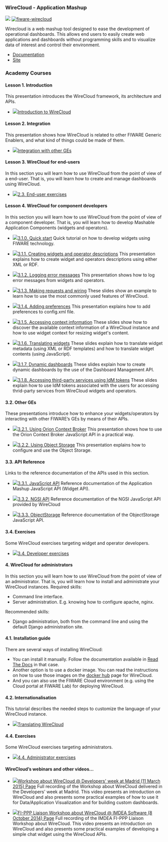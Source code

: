 <h3>WireCloud - Application Mashup</h3>

[![](https://nexus.lab.fiware.org/repository/raw/public/badges/chapters/visualization.svg)](https://www.fiware.org/developers/catalogue/)
[![fiware-wirecloud](https://nexus.lab.fiware.org/repository/raw/public/badges/stackoverflow/wirecloud.svg)](http://stackoverflow.com/questions/tagged/fiware-wirecloud)

Wirecloud is a web mashup tool designed to ease the development of operational
dashboards. This allows end users to easily create web applications and
dashboards without programming skills and to visualize data of interest and
control their environment.

-   [Documentation](https://wirecloud.rtfd.io/)
-   [Site](https://conwet.fi.upm.es/wirecloud)

<h3>Academy Courses</h3>

<h4>Lesson 1. Introduction</h4>
This presentation introduces the WireCloud framework, its architecture and APIs.

* <a href="https://edu.fiware.org/mod/url/view.php?id=574"><img src="https://fiware.github.io/academy/img/doc.svg" alt=" " />Introduction to WireCloud</a>

<h4>Lesson 2. Integration</h4>

This presentation shows how WireCloud is related to other FIWARE Generic Enablers, and what kind of things could be made of them.

* <a href="https://edu.fiware.org/mod/url/view.php?id=576"><img src="https://fiware.github.io/academy/img/doc.svg" alt=" " />Integration with other GEs</a>

<h4>Lesson 3. WireCloud for end-users</h4>
In this section you will learn how to use WireCloud from the point of view of a end-user. That is, you will learn how to create and manage dashboards using WireCloud.

* <a href="https://edu.fiware.org/mod/url/view.php?id=687"><img src="https://fiware.github.io/academy/img/doc.svg" alt=" " />2.3. End-user exercises</a>


<h4> Lesson 4. WireCloud for component developers</h4>
In this section you will learn how to use WireCloud from the point of view of a component developer. That is, you will learn how to develop Mashable Application Components (widgets and operators).

* <a href="https://edu.fiware.org/mod/url/view.php?id=561"><img src="https://fiware.github.io/academy/img/doc.svg" alt=" " />3.1.0. Quick start</a>
Quick tutorial on how to develop widgets using FIWARE technology.

* <a href="https://edu.fiware.org/mod/url/view.php?id=562"><img src="https://fiware.github.io/academy/img/doc.svg" alt=" " />3.1.1. Creating widgets and operator descriptions</a>
This presentation explains how to create widget and operators descriptions using either XML or RDF.

* <a href="https://edu.fiware.org/mod/url/view.php?id=563"><img src="https://fiware.github.io/academy/img/doc.svg" alt=" " />3.1.2. Logging error messages</a>
This presentation shows how to log error messages from widgets and operators.

* <a href="https://edu.fiware.org/mod/url/view.php?id=564"><img src="https://fiware.github.io/academy/img/doc.svg" alt=" " />3.1.3. Making requests and wiring</a>
These slides show an example&nbsp;to learn how to use the most commonly used features of WireCloud.

* <a href="https://edu.fiware.org/mod/url/view.php?id=565"><img src="https://fiware.github.io/academy/img/doc.svg" alt=" " />3.1.4. Adding preferences</a>
This presentation explains how to add preferences to config.xml file.

* <a href="https://edu.fiware.org/mod/url/view.php?id=566"><img src="https://fiware.github.io/academy/img/doc.svg" alt=" " />3.1.5. Accessing context information</a>
These slides show how to discover the available context information of a WireCloud instance and how to use widget context for resizing widget's content.

* <a href="https://edu.fiware.org/mod/url/view.php?id=567"><img src="https://fiware.github.io/academy/img/doc.svg" alt=" " />3.1.6. Translating widgets</a>
These slides explain how to translate widget metadata (using XML or RDF templates) and how to translate widget contents (using JavaScript).

* <a href="https://edu.fiware.org/mod/url/view.php?id=824"><img src="https://fiware.github.io/academy/img/doc.svg" alt=" " />3.1.7. Dynamic dashboards</a>
These slides explain how to create dynamic dashboards by the use of the Dashboard Management API.

* <a href="https://edu.fiware.org/mod/url/view.php?id=864"><img src="https://fiware.github.io/academy/img/doc.svg" alt=" " />3.1.8. Accessing third-party services using IdM tokens</a>
These slides explain how to use IdM tokens associated with the users for accessing thrid-party services from WireCloud widgets and operators.

<h4>3.2. Other GEs</h4>
These presentations introduce how to enhance your widgets/operators by interacting with other FIWARE&rsquo;s GEs by means of their APIs.

* <a href="https://edu.fiware.org/mod/url/view.php?id=571"><img src="https://fiware.github.io/academy/img/doc.svg" alt=" " />3.2.1. Using Orion Context Broker</a>
This presentation shows how to use the Orion Context Broker JavaScript API in a practical way.

* <a href="https://edu.fiware.org/mod/url/view.php?id=594"><img src="https://fiware.github.io/academy/img/doc.svg" alt=" " />3.2.2. Using Object Storage</a>
This presentation explains how to configure and use the Object Storage.

<h4>3.3. API Reference</h4>
Links to the reference documentation of the APIs used in this section.

* <a href="https://edu.fiware.org/mod/url/view.php?id=590"><img src="https://fiware.github.io/academy/img/doc.svg" alt=" " />3.3.1. JavaScript API</a>
Reference documentation of the Application Mashup JavaScript API (Widget API).

* <a href="https://edu.fiware.org/mod/url/view.php?id=591"><img src="https://fiware.github.io/academy/img/doc.svg" alt=" " />3.3.2. NGSI API</a>
Reference documentation of the NGSI JavaScript API provided by WireCloud

* <a href="https://edu.fiware.org/mod/url/view.php?id=592"><img src="https://fiware.github.io/academy/img/doc.svg" alt=" " />3.3.3. ObjectStorage</a>
Reference documentation of the ObjectStorage JavaScript API.

<h4>3.4. Exercises</h4>
Some WireCloud exercises targeting widget and operator developers.

* <a href="https://edu.fiware.org/mod/url/view.php?id=685"><img src="https://fiware.github.io/academy/img/doc.svg" alt=" " />3.4. Developer exercises</a>


<h4>4. WireCloud for administrators</h4>
In this section you will learn how to use WireCloud from the point of view of an administrator. That is, you will learn how to install and administrate your WireCloud instances.
Required skills:

* Command line interface.
* Server administration. E.g. knowing how to configure apache, nginx.

Recommended skills:

* Django administration, both from the command line and using the default Django administration site.

<h4>4.1.&nbsp;Installation guide</h4>
There are several ways of installing WireCloud:

* You can install it manually. Follow the documentation available in <a href="http://wirecloud.readthedocs.io/en/stable/installation_guide/">Read The Docs</a>&nbsp;in that case.
* Another option is to use a docker image. You can read the instructions on how to use those images on the <a href="https://hub.docker.com/r/fiware/wirecloud/">docker hub</a> page for WireCloud.
* And you can also use the&nbsp;FIWARE Cloud environment (e.g. using the Cloud portal at FIWARE Lab) for deploying WireCloud.

<h4>4.2. Internationalisation</h4>
This tutorial describes the needed steps to customize the language of your WireCloud instance.

* <a href="https://edu.fiware.org/mod/url/view.php?id=597"><img src="https://fiware.github.io/academy/img/doc.svg" alt=" " />Translating WireCloud</a>

<h4>4.4.&nbsp;Exercises</h4>
Some WireCloud exercises targeting administrators.

* <a href="https://edu.fiware.org/mod/url/view.php?id=689"><img src="https://fiware.github.io/academy/img/doc.svg" alt=" " />4.4. Administrator exercises</a>


<h4>WireCloud&rsquo;s webinars and other videos...</h4>

* <a href="https://edu.fiware.org/mod/page/view.php?id=669"><img role="presentation" src="https://edu.fiware.org/theme/image.php?theme=klass&amp;component=page&amp;image=icon" alt=" " />Workshop about WireCloud @ Developers' week at Madrid (11 March 2015) Page</a>
Full recording of the Workshop about WireCloud delivered in the Developers' week at Madrid.&nbsp;This video presents an introduction on WireCloud and also presents some practical examples of how to use it for&nbsp;Data/Application Visualization and for building custom dashboards.

* <a href="https://edu.fiware.org/mod/page/view.php?id=614"><img role="presentation" src="https://edu.fiware.org/theme/image.php?theme=klass&amp;component=page&amp;image=icon" alt=" " />FI-PPP Liaison Workshop about WireCloud @ IMDEA Software (8 October 2014) Page</a>
Full recording of the IMDEA FI-PPP Liaison Workshop about WireCloud. This video presents an introduction on WireCloud and also presents some practical examples of developing a simple chat widget using the WireCloud APIs.






